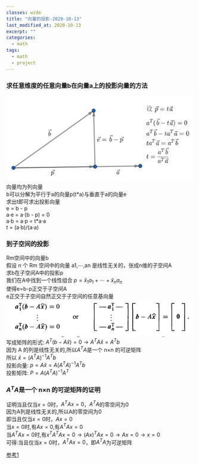 ```yaml
---
classes: wide
title: "向量的投影-2020-10-13"
last_modified_at: 2020-10-13
excerpt: ""
categories:
  - math
tags:
  - math
  - project
---
```


### 求任意维度的任意向量b在向量a上的投影向量的方法
![投影](/assets/images/project.png)  
向量均为列向量  
b可以分解为平行于a的向量p(t\*a)与垂直于a的向量e  
求出t即可求出投影向量  
e = b - p  
a·e = a·(b - p) = 0  
a·b = a·p = t\*a·a  
t = (a·b)/(a·a)  


### 到子空间的投影
Rm空间中的向量b  
假设 n 个 Rm 空间中的向量 a1,⋯,an 是线性无关的，张成n维的子空间A  
求b在子空间A中的投影p  
我们在A中找到一个线性组合 $p=\hat x_1 a_1+\cdots+\hat x_n a_n$  
使得e=b-p正交于子空间A  
e正交于子空间自然正交于子空间的任意基向量  
![投影](/assets/images/project_mat.png)
写成矩阵的形式: $A^T(b-A\hat x) = 0 \to A^TA\hat x = A^Tb$  
因为 A 的列是线性无关的,所以$A^TA$是一个 n×n 的可逆矩阵  
所以 $\hat x = (A^TA)^{-1}A^Tb$  
投影向量: $p = A \hat x = A(A^TA)^{-1}A^Tb$  
投影矩阵: $P = A(A^TA)^{-1}A^T$  

### $A^TA$是一个 n×n 的可逆矩阵的证明
证明当且仅当$x=0$时，$A^TAx=0$，$A^TA$的零空间为$0$    
因为A列是线性无关的,所以A的零空间为$0$  
即当且仅当$x=0$时，$Ax = 0$  
当$x=0$时,有$Ax = 0$,有$A^TAx=0$  
当$A^TAx=0$时,有$x^TA^TAx=0 \to (Ax)^TAx = 0 \to Ax = 0 \to x=0$  
可得:当且仅当$x=0$时，$A^TAx=0$，即$A^TA$为可逆矩阵  

[参考1][ref1]  


[ref1]: https://www.cnblogs.com/seniusen/p/9994177.html